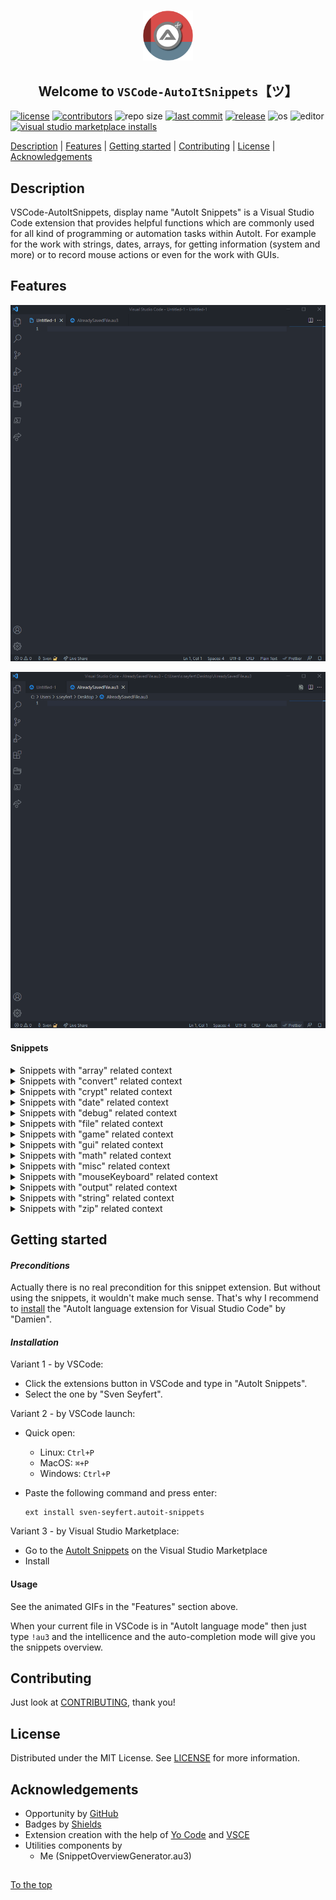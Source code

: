 #####

<p align="center">
    <img src="images/icon.png" width="80" />
    <h2 align="center">Welcome to <code>VSCode-AutoItSnippets</code>【ツ】</h2>
</p>

[![license](https://img.shields.io/badge/license-MIT-ff69b4.svg?style=flat-square&logo=spdx)](https://github.com/Sven-Seyfert/VSCode-AutoItSnippets/blob/main/LICENSE.md)
[![contributors](https://img.shields.io/github/contributors/Sven-Seyfert/VSCode-AutoItSnippets.svg?style=flat-square&logo=github)](https://github.com/Sven-Seyfert/VSCode-AutoItSnippets/graphs/contributors)
![repo size](https://img.shields.io/github/repo-size/Sven-Seyfert/VSCode-AutoItSnippets.svg?style=flat-square&logo=github)
[![last commit](https://img.shields.io/github/last-commit/Sven-Seyfert/VSCode-AutoItSnippets.svg?style=flat-square&logo=github)](https://github.com/Sven-Seyfert/VSCode-AutoItSnippets/commits/main)
[![release](https://img.shields.io/github/release/Sven-Seyfert/VSCode-AutoItSnippets.svg?style=flat-square&logo=github)](https://github.com/Sven-Seyfert/VSCode-AutoItSnippets/releases/latest)
![os](https://img.shields.io/badge/os-windows-yellow.svg?style=flat-square&logo=windows)
![editor](https://img.shields.io/badge/editor-VSCode-blueviolet.svg?style=flat-square&logo=visual-studio-code)
[![visual studio marketplace installs](https://img.shields.io/visual-studio-marketplace/i/sven-seyfert.autoit-snippets?style=flat-square&color=3C873A)]((https://marketplace.visualstudio.com/items?itemName=sven-seyfert.autoit-snippets))

[Description](#description) | [Features](#features) | [Getting started](#getting-started) | [Contributing](#contributing) | [License](#license) | [Acknowledgements](#acknowledgements)

## Description

VSCode-AutoItSnippets, display name "AutoIt Snippets" is a Visual Studio Code extension that provides helpful functions which are commonly used for all kind of programming or automation tasks within AutoIt. For example for the work with strings, dates, arrays, for getting information (system and more) or to record mouse actions or even for the work with GUIs.

## Features

![usage](screenshots/usageExample1.gif)

![usage](screenshots/usageExample2.gif)

#### Snippets

<details>
<summary>Snippets with "array" related context</summary>
<p>

| Snippet | Prefix | Description |
| :--- | :--- | :--- |
| ArrayCreate | !au3_arrayCreate | Create and initialize a 1D array as example. |
| ArrayCreate2D | !au3_arrayCreate2D | Create and initialize a 2D array as example. |
| ArrayDisplay | !au3_arrayDisplay | Default _ArrayDisplay with the array name as title. |
| ArrayItemsToString | !au3_arrayItemsToString | Combines all array items to a string. Similar to _ArrayToString function, but simpler. |
| FileContentToArray | !au3_fileContentToArray | File content or multiline string to array. |
| FilterEmptyLinesFromArray | !au3_filterEmptyLinesFromArray | Remove empty strings from array. |
| GetCount | !au3_getCount | Get array index count. |
| SortColumnSequenceOf2dArray | !au3_sortColumnSequenceOf2dArray | Sort column sequence alphabetically of a multidimensional array. |
| TransformToZeroBasedArray | !au3_transformToZeroBasedArray | Transform an array which starts on index one to a zero based array. |

<p>
</details>

<details>
<summary>Snippets with "convert" related context</summary>
<p>

| Snippet | Prefix | Description |
| :--- | :--- | :--- |
| Base64ToBinary | !au3_base64ToBinary | Convert a Base64 string to a binary string (vString). |
| BinaryToBase64 | !au3_binaryToBase64 | Reads a binary file and convert to Base64 string. |
| ConvertBinToInt | !au3_convertBinToInt | Convert binary to integer. |
| ConvertHexToInt | !au3_convertHexToInt | Convert hex to integer. |
| ConvertIntToBin | !au3_convertIntToBin | Convert integer to binary. |
| ConvertIntToHex | !au3_convertIntToHex | Convert integer to hex. |
| ConvertIntToOct | !au3_convertIntToOct | Convert integer to octal number. |
| HexColorInvert | !au3_hexColorInvert | Invert the given hex color. |

<p>
</details>

<details>
<summary>Snippets with "crypt" related context</summary>
<p>

| Snippet | Prefix | Description |
| :--- | :--- | :--- |
| DecryptFromUtf16LittleEndian | !au3_decryptFromUtf16LittleEndian | Decrypt from UTF16 Little Endian (UTF-16LE). |
| DecryptString | !au3_decryptString | Decrypt a encrypted string by your default crypt key to be human readable. |
| EncryptString | !au3_encryptString | Encrypt string by your default crypt key to encrypted unreadable string. |
| EncryptToUtf16LittleEndian | !au3_encryptToUtf16LittleEndian | Encrypt to UTF16 Little Endian (UTF-16LE). |

<p>
</details>

<details>
<summary>Snippets with "date" related context</summary>
<p>

| Snippet | Prefix | Description |
| :--- | :--- | :--- |
| CalendarWeekToDays | !au3_calendarWeekToDays | Get an array of days from the given calendar week. |
| GetDateDiffByBoundary | !au3_getDateDiffByBoundary | Get date diff by boundary (e. g. 90 days from the current day). |
| GetDateTime | !au3_getDateTime | Get current date and time as a timestamp. |
| GetHHMMSSOfSeconds | !au3_getHHMMSSOfSeconds | Get hours, minutes and seconds of given seconds (reverse of _getSecondsOfHHMMSS). |
| GetSecondsOfHHMMSS | !au3_getSecondsOfHHMMSS | Get seconds of given hours, minutes and seconds (reverse of _getHHMMSSOfSeconds). |
| GetTimerDiffInSecOrMin | !au3_getTimerDiffInSecOrMin | Get timer diff in seconds or minutes. |

<p>
</details>

<details>
<summary>Snippets with "debug" related context</summary>
<p>

| Snippet | Prefix | Description |
| :--- | :--- | :--- |
| DoesFunctionExists | !au3_doesFunctionExists | Check function exists by name of the function in the given file. |
| GetListOfAllFunctions | !au3_getListOfAllFunctions | List all functions of the given file to an array. |
| GetListOfAllVariables | !au3_getListOfAllVariables | List all variables of the given file to an array. |

<p>
</details>

<details>
<summary>Snippets with "file" related context</summary>
<p>

| Snippet | Prefix | Description |
| :--- | :--- | :--- |
| AddBackslashToPathEnd | !au3_addBackslashToPathEnd | Ensure trailing backslash for a path. |
| AppendToFile | !au3_appendToFile | Append text to file. |
| CreateFileWithSpecificSize | !au3_createFileWithSpecificSize | Create a dummy file with a specific file size. |
| ExistsNotAllowedCharacters | !au3_existsNotAllowedCharacters | Check string for not allowed characters regarding a file renaming action. |
| FileExistsBranch | !au3_fileExistsBranch | Check condition for file or directory exists. |
| GetFileContent | !au3_getFileContent | Get file content to string. |
| GetFileProperties | !au3_getFileProperties | Get all possible file properties to array. |
| GetFilePropertyValue | !au3_getFilePropertyValue | Get specific file property value. |
| GetFileShare | !au3_getFileShare | Get a list of FileShares as array. |
| GetJustFileExtension | !au3_getJustFileExtension | Get just the file extension of a file name or file path. |
| GetJustFileName | !au3_getJustFileName | Get just the file name of a file path (including the file extension). |
| GetJustPathOfFile | !au3_getJustPathOfFile | Get just the path of a file. |
| IsFileInUse | !au3_isFileInUse | Check is file in use by another process. |
| OpenFolder | !au3_openFolder | Open a given folder. |
| RelativeToAbsolutePath | !au3_relativeToAbsolutePath | Resolve relative path to absolute path. |
| SaveBinaryToFile | !au3_saveBinaryToFile | Create a binary file out of a binary string (vString). See _base64ToBinary function. |
| SetMaxDirectories | !au3_setMaxDirectories | Remove directories until the maximum count of directories is reached (e. g. for log directories with a timestamp as name). |
| SetMaxFiles | !au3_setMaxFiles | Remove files until the maximum count of files is reached (e. g. for log files with a timestamp as name). |
| SortFileByAscOrDesc | !au3_sortFileByAscOrDesc | Sort file content ascending or descending. |
| WriteFile | !au3_writeFile | Create or overwrite a file with the given content. |

<p>
</details>

<details>
<summary>Snippets with "game" related context</summary>
<p>

| Snippet | Prefix | Description |
| :--- | :--- | :--- |
| GetDistanceByPythagoras | !au3_getDistanceByPythagoras | Get the distance from one point to an other point by Pythagoras. |
| IsKeyPressed | !au3_isKeyPressed | Indicates that a key of the keyboard is pressed. Returns the boolean. |
| IsKeyReleased | !au3_isKeyReleased | Indicates that a key of the keyboard was released after it was pressed. Returns the boolean. |
| IsPointPositionBetween | !au3_isPointPositionBetween | Detects whether the position of a point is between two other positions. |

<p>
</details>

<details>
<summary>Snippets with "gui" related context</summary>
<p>

| Snippet | Prefix | Description |
| :--- | :--- | :--- |
| GetLabelSize | !au3_getLabelSize | Get the label size (with or height in pixel). |
| GetMouseWheelMovementDirection | !au3_getMouseWheelMovementDirection | Get the mouse wheel movement direction (mouse wheel detection) on the created GUI. |
| GetRandomColor | !au3_getRandomColor | Get random color as html hex color (#) or as variant color (0x). |
| GetTaskbarHeight | !au3_getTaskbarHeight | Get the height of windows taskbar. |
| GetWindowHandle | !au3_getWindowHandle | Get window handle by title. |
| GuiAllowedInputs | !au3_guiAllowedInputs | Control GUI input data by allowed input values (keystrokes). |
| GuiAnimation | !au3_guiAnimation | Animates GUI appearance or disappearance by specific slide animations. |
| GuiControlCreateBorder | !au3_guiControlCreateBorder | Creates a colored border for a specific control like label or for the whole GUI. |
| GuiFadeIn | !au3_guiFadeIn | Fade GUI window in. |
| GuiFadeOut | !au3_guiFadeOut | Fade GUI window out. |
| GuiInputFilterWMCommand | !au3_guiInputFilterWMCommand | Watch and filter specific GUI input controls by specific RegEx pattern. |
| GuiSetWinToCenter | !au3_guiSetWinToCenter | Set window to center on screen. |
| GuiWindowShakeAsHint | !au3_guiWindowShakeAsHint | Let the window shake a bit as a popup hint. |
| IsFocusOnGui | !au3_isFocusOnGui | Is given GUI in focus (window exists, window is visible, window is enabled and window is active). |
| IsMouseOnGui | !au3_isMouseOnGui | Is mouse over the GUI. |
| SetVisualStateOfStartBar | !au3_setVisualStateOfStartBar | Toggle visual state of the windows start bar. |
| ShowToolTipInfo | !au3_showToolTipInfo | Show tool tip text with padding. |
| StartBarToggle | !au3_startBarToggle | Show or hide windows start bar. |
| ToggleControlVisibility | !au3_toggleControlVisibility | Toggle the visibility of an control depending of it's current state. |

<p>
</details>

<details>
<summary>Snippets with "math" related context</summary>
<p>

| Snippet | Prefix | Description |
| :--- | :--- | :--- |
| Get_GreatestCommonDivisor_LeastCommonMultiple | !au3_get_GreatestCommonDivisor_LeastCommonMultiple | Get 'greatest common divisor' and 'least common multiple' of to numbers. |
| IsNumberOdd | !au3_isNumberOdd | Is number odd or even. |
| KilometresToMiles | !au3_kilometresToMiles | Calculates the miles of given kilometers. |
| MilesToKilometres | !au3_milesToKilometres | Calculates the kilometers of given miles. |

<p>
</details>

<details>
<summary>Snippets with "misc" related context</summary>
<p>

| Snippet | Prefix | Description |
| :--- | :--- | :--- |
| DeleteCurrentScriptAfterRun | !au3_deleteCurrentScriptAfterRun | Delete current script after execution (after run). |
| GetMacOrIpAddress | !au3_getMacOrIpAddress | Get MAC address or if not found the IP address. |
| GetMonitorResolution | !au3_getMonitorResolution | Get monitor resolution data as array. |
| GetProcessPathByPid | !au3_getProcessPathByPid | Get process path by process id (PID). |
| MsgBoxWithoutStop | !au3_msgBoxWithoutStop | Show a message box without stop/pause the program execution. |
| RunProgram | !au3_runProgram | Runs external program with or without parameter in a quite robust way. |
| SetDisplayResolution | !au3_setDisplayResolution | Set display resolution to specific display width and height. |
| TalkOverPcVoice | !au3_talkOverPcVoice | Let the computer read out your text by the use of the SAPI API. |
| Template | !au3_template | Creates a short script template to structure your code. |
| ToggleDesktopIcons | !au3_toggleDesktopIcons | Toggles the visibility of the desktop icons. |

<p>
</details>

<details>
<summary>Snippets with "mouseKeyboard" related context</summary>
<p>

| Snippet | Prefix | Description |
| :--- | :--- | :--- |
| DrawRecordedMouseMovesFromFile | !au3_drawRecordedMouseMovesFromFile | Draw recorded mouse moves (like a curve) from data of a file (see function _recordMouseMovesToConsole). |
| MouseDragAndDrop | !au3_mouseDragAndDrop | Drag and drop mouse action. Mouse click, dragging to the target position and release (drop) mouse key. |
| PressKeyOrSendStringSeveralTimes | !au3_pressKeyOrSendStringSeveralTimes | Press key (keystroke) or send a string several times. |
| RecordMouseMovesToConsole | !au3_recordMouseMovesToConsole | Record mouse move as 'MouseMove(...)' string to console. Which is a preparation step for function _drawRecordedMouseMovesFromFile. |

<p>
</details>

<details>
<summary>Snippets with "output" related context</summary>
<p>

| Snippet | Prefix | Description |
| :--- | :--- | :--- |
| ConsoleWriteUnicodeChars | !au3_consoleWriteUnicodeChars | Write Unicode characters to the console. |
| GetAutoItEnvironmentInfos | !au3_getAutoItEnvironmentInfos | Get AutoIt environment information. |
| GetCommandLineOutput | !au3_getCommandLineOutput | Read command line output (result of a given command) to string. |
| GetComputerInfos | !au3_getComputerInfos | Get computer information. |
| NewLine | !au3_newLine | Get one newline (carriage return and line feed) by default or multiple newlines by optional parameter. |
| Print | !au3_print | Extends the default ConsoleWrite function by a default line break and optionally by start- and trailing pipe sign for better notice of whitespaces. |

<p>
</details>

<details>
<summary>Snippets with "string" related context</summary>
<p>

| Snippet | Prefix | Description |
| :--- | :--- | :--- |
| CreateRandomText | !au3_createRandomText | Create a random text (string based on different modi). |
| GetGuid | !au3_getGuid | Get a valid GUID. |
| GetGuidSegment | !au3_getGuidSegment | Get GUID segment which is used in function _getGuid. |
| GetUniqueMachineGuidString | !au3_getUniqueMachineGuidString | Get unique machine guid as string. |
| NormalizeStringLength | !au3_normalizeStringLength | Normalize string length for a good looking table like output result. |
| SplitStringByCountToArray | !au3_splitStringByCountToArray | Split a long string by defined count to an array. |
| StringProperWithoutSpaces | !au3_stringProperWithoutSpaces | Reformat the given string to proper case without spaces ('This string will be reformated to proper case without spaces' => 'ThisStringWillBeReformatedToProperCaseWithoutSpaces'). |
| StringProperWithSpaces | !au3_stringProperWithSpaces | Reformat the given string to proper case with spaces ('ThisStringWillBeReformatedToStringProperCaseWithSpaces' => 'This String Will Be Reformated To String Proper Case With Spaces'). |

<p>
</details>

<details>
<summary>Snippets with "zip" related context</summary>
<p>

| Snippet | Prefix | Description |
| :--- | :--- | :--- |
| CreateZipArchive | !au3_createZipArchive | Creates a zip archive by windows built in functionality. |
| ExtractZipArchive | !au3_extractZipArchive | Extract a zip archive by windows built in functionality. |
| ExtractZipVia7z | !au3_extractZipVia7z | Extract zip archive by 7z call. |

<p>
</details>

## Getting started

#### *Preconditions*

Actually there is no real precondition for this snippet extension.
But without using the snippets, it wouldn't make much sense.
That's why I recommend to [install](https://marketplace.visualstudio.com/items?itemName=Damien.autoit) the "AutoIt language extension for Visual Studio Code" by "Damien".

#### *Installation*

Variant 1 - by VSCode:

- Click the extensions button in VSCode and type in "AutoIt Snippets".
- Select the one by "Sven Seyfert".

Variant 2 - by VSCode launch:

- Quick open:
  - Linux: `Ctrl+P`
  - MacOS: `⌘+P`
  - Windows: `Ctrl+P`
- Paste the following command and press enter:

  ```
  ext install sven-seyfert.autoit-snippets
  ```

Variant 3 - by Visual Studio Marketplace:

- Go to the [AutoIt Snippets](https://marketplace.visualstudio.com/items?itemName=sven-seyfert.autoit-snippets) on the Visual Studio Marketplace
- Install

#### Usage

See the animated GIFs in the "Features" section above.

When your current file in VSCode is in "AutoIt language mode" then just type `!au3` and the intellicence and the auto-completion mode will give you the snippets overview.

## Contributing

Just look at [CONTRIBUTING](https://github.com/Sven-Seyfert/VSCode-AutoItSnippets/blob/main/docs/CONTRIBUTING.md), thank you!

## License

Distributed under the MIT License. See [LICENSE](https://github.com/Sven-Seyfert/VSCode-AutoItSnippets/blob/main/LICENSE.md) for more information.

## Acknowledgements

- Opportunity by [GitHub](https://github.com)
- Badges by [Shields](https://shields.io)
- Extension creation with the help of [Yo Code](https://github.com/Microsoft/vscode-generator-code) and [VSCE](https://github.com/microsoft/vscode-vsce)
- Utilities components by
  - Me (SnippetOverviewGenerator.au3)

##

[To the top](#)
